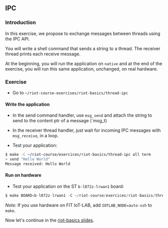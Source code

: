## IPC

### Introduction

In this exercise, we propose to exchange messages between threads using the IPC
API.

You will write a shell command that sends a string to a thread. The receiver
thread prints each receive message.

At the beginning, you will run the application on `native` and at the end of
the exercise, you will run this same application, unchanged, on real hardware.

### Exercise

- Go to `~/riot-course-exercises/riot-basics/thread-ipc`

#### Write the application

- In the send command handler, use `msg_send` and attach the string to send
  to the content ptr of a message (`msg_t)

- In the receiver thread handler, just wait for incoming IPC messages with
  `msg_receive`, in a loop.

- Test your application:
```sh
$ make -C ~/riot-course/exercices/riot-basics/thread-ipc all term
> send "Hello World"
Message received: Hello World
```

#### Run on hardware

- Test your application on the ST `b-l072z-lrwan1` board:
```c
$ make BOARD=b-l072z-lrwan1 -C ~/riot-course/exercices/riot-basics/thread-ipc flash term
```

_Note:_ If you use hardware on FIT IoT-LAB, add `IOTLAB_NODE=auto-ssh` to `make`.

Now let's continue in the
[riot-basics slides](https://riot-os.github.io/riot-course/slides/03-riot-basics/#18).
